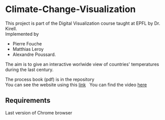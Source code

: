 # Climate-Change-Visualization

This project is part of the Digital Visualization course taught at EPFL by Dr. Kirell.  
Implemented by 
- Pierre Fouche 
- Matthias Leroy
- Alexandre Poussard.

The aim is to give an interactive worlwide view of countries' temperatures during the last century.

The process book (pdf) is in the repository  
You can see the website using this [link](https://alexandrepoussard.github.io/Climate-Change-Visualization/)   
You can find the video [here](https://www.google.com)


## Requirements

Last version of Chrome browser
